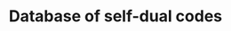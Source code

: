 ---
authors:
- name: Masaaki Harada
  homepage: https://www.math.is.tohoku.ac.jp/~mharada/harada.html
- name: Akihiro Munemasa
  homepage: https://www.math.is.tohoku.ac.jp/~munemasa/index-e.html
id: self-dual-codes
location: https://www.math.is.tohoku.ac.jp/~munemasa/selfdualcodes.htm
title: Database of self-dual codes
area:
- combinatorics
tags:
- coding theory
start_date: 2007
accessible: true
searchable: false
---